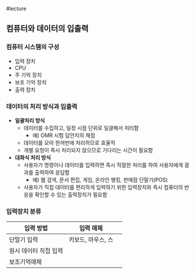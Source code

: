 #lecture 

## 컴퓨터와 데이터의 입출력
### 컴퓨터 시스템의 구성
- 입력 장치
- CPU
- 주 기억 장치
- 보조 기억 장치
- 출력 장치

### 데이터의 처리 방식과 입출력
- **일괄처리 방식**
	- 데이터를 수집하고, 일정 시점 단위로 일괄해서 처리함
		- 예) OMR 시험 답안지의 채점
	- 데이터를 모아 한꺼번에 처리하므로 효율적
	- 개별 요청이 즉시 처리되지 않으므로 기다리는 시간이 필요함
- **대화식 처리 방식**
	- 사용자가 명령이나 데이터를 입력하면 즉시 적절한 처리를 하여 사용자에게 결과를 출력하여 응답함
		- 예) 웹 검색, 문서 편집, 게임, 온라인 뱅킹, 판매점 단말기(POS)
	- 사용자가 직접 데이터를 편리하게 입력하기 위한 입력장치와 즉시 컴퓨터의 반응을 확인할 수 있는 출력장치가 필요함

### 입력장치 분류

| 입력 방법        | 입력 매체       |     |
| ------------ | ----------- | --- |
| 단말기 입력       | 키보드, 마우스, 스 |     |
| 원시 데이터 직접 입력 |             |     |
| 보조기억매체       |             |     |
